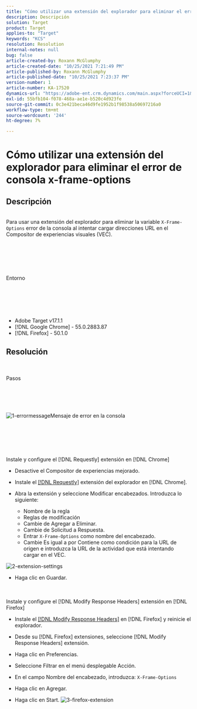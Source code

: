 ```yaml
---
title: "Cómo utilizar una extensión del explorador para eliminar el error de consola x-frame-options"
description: Descripción
solution: Target
product: Target
applies-to: "Target"
keywords: "KCS"
resolution: Resolution
internal-notes: null
bug: false
article-created-by: Roxann McGlumphy
article-created-date: "10/25/2021 7:21:49 PM"
article-published-by: Roxann McGlumphy
article-published-date: "10/25/2021 7:23:37 PM"
version-number: 1
article-number: KA-17520
dynamics-url: "https://adobe-ent.crm.dynamics.com/main.aspx?forceUCI=1&pagetype=entityrecord&etn=knowledgearticle&id=833768cb-c835-ec11-b6e6-000d3a3485ea"
exl-id: 55bfb104-f078-468a-ae1e-b520c4d923fe
source-git-commit: 0c3e421beca46d9fe1952b1f98538a50697216a0
workflow-type: tm+mt
source-wordcount: '244'
ht-degree: 7%

---
```


# Cómo utilizar una extensión del explorador para eliminar el error de consola x-frame-options

## Descripción

<br>Para usar una extensión del explorador para eliminar la variable `X-Frame-Options` error de la consola al intentar cargar direcciones URL en el Compositor de experiencias visuales (VEC).<br><br><br> <br><br> <br><br>Entorno<br><br><br><br> <br><br>
- Adobe Target v17.1.1
- [!DNL Google Chrome] - 55.0.2883.87
- [!DNL Firefox] - 50.1.0



## Resolución

<br><br>Pasos<br><br><br><br><br><br>![1-errormessage](https://helpx.adobe.com/content/dam/help/en/target/kb/how-to-use-a-browser-extension-to-remove-x-frame-options-console/jcr%3acontent/main-pars/image/1-errormessage.jpg "1-errormessage")Mensaje de error en la consola<br><br><br><br><br> <br><br>Instale y configure el [!DNL Requestly] extensión en [!DNL Chrome]
- Desactive el Compositor de experiencias mejorado.


- Instale el [[!DNL Requestly]](https://chrome.google.com/webstore/detail/requestly/mdnleldcmiljblolnjhpnblkcekpdkpa?hl=en) extensión del explorador en [!DNL Chrome].


- Abra la extensión y seleccione Modificar encabezados. Introduzca lo siguiente:

   - Nombre de la regla
   - Reglas de modificación
   - Cambie de Agregar a Eliminar.
   - Cambie de Solicitud a Respuesta.
   - Entrar `X-Frame-Options` como nombre del encabezado.
   - Cambie Es igual a por Contiene como condición para la URL de origen e introduzca la URL de la actividad que está intentando cargar en el VEC.

![2-extension-settings](https://helpx.adobe.com/content/dam/help/en/target/kb/how-to-use-a-browser-extension-to-remove-x-frame-options-console/jcr%3acontent/main-pars/procedure/proc_par/step_2/step_par/image/2-extension-settings.png "2-extension-settings")


- Haga clic en Guardar.



 <br><br>Instale y configure el [!DNL Modify Response Headers] extensión en [!DNL Firefox]
- Instale el [[!DNL Modify Response Headers]](https://addons.mozilla.org/en-us/firefox/addon/modify-response-headers/) en [!DNL Firefox] y reinicie el explorador.


- Desde su [!DNL Firefox] extensiones, seleccione [!DNL Modify Response Headers] extensión.


- Haga clic en Preferencias.


- Seleccione Filtrar en el menú desplegable Acción.


- En el campo Nombre del encabezado, introduzca: `X-Frame-Options`


- Haga clic en Agregar.


- Haga clic en Start.
   ![3-firefox-extension](https://helpx.adobe.com/content/dam/help/en/target/kb/how-to-use-a-browser-extension-to-remove-x-frame-options-console/jcr%3acontent/main-pars/procedure_1532616470/proc_par/step_1817832849/step_par/image/3-firefox-extension.png "3-firefox-extension")
